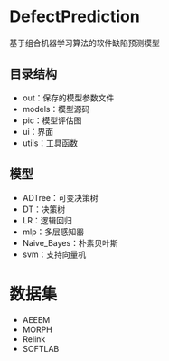 # DefectPrediction

基于组合机器学习算法的软件缺陷预测模型

## 目录结构

* out：保存的模型参数文件
* models：模型源码
* pic：模型评估图
* ui：界面
* utils：工具函数

## 模型

* ADTree：可变决策树
* DT：决策树
* LR：逻辑回归
* mlp：多层感知器
* Naive_Bayes：朴素贝叶斯
* svm：支持向量机

# 数据集

* AEEEM
* MORPH
* Relink
* SOFTLAB